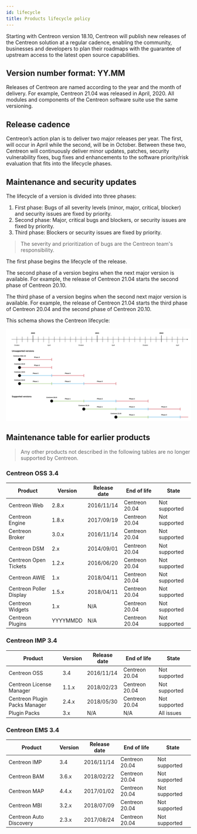 ```yaml
---
id: lifecycle
title: Products lifecycle policy
---
```


Starting with Centreon version 18.10, Centreon will publish new releases of the
Centreon solution at a regular cadence, enabling the community, businesses and
developers to plan their roadmaps with the guarantee of upstream access to the
latest open source capabilities.

## Version number format: YY.MM

Releases of Centreon are named according to the year and the month of delivery.
For example, Centreon 21.04 was released in April, 2020. All modules and
components of the Centreon software suite use the same versioning.

## Release cadence

Centreon’s action plan is to deliver two major releases per year. The first,
will occur in April while the second, will be in October. Between these two,
Centreon will continuously deliver minor updates, patches, security
vulnerability fixes, bug fixes and enhancements to the software priority/risk
evaluation that fits into the lifecycle phases.

## Maintenance and security updates

The lifecycle of a version is divided into three phases:

1.  First phase: Bugs of all severity levels (minor, major, critical, blocker)
    and security issues are fixed by priority.
2.  Second phase: Major, critical bugs and blockers, or security issues are
    fixed by priority.
3.  Third phase: Blockers or security issues are fixed by priority.

> The severity and prioritization of bugs are the Centreon team's responsibility.

The first phase begins the lifecycle of the release.

The second phase of a version begins when the next major version is available.
For example, the release of Centreon 21.04 starts the second phase of Centreon
20.10.

The third phase of a version begins when the second next major version is
available. For example, the release of Centreon 21.04 starts the third phase of
Centreon 20.04 and the second phase of Centreon 20.10.

This schema shows the Centreon lifecycle:

![image](../assets/releases/lifecycle.png)

## Maintenance table for earlier products

> Any other products not described in the following tables are no longer supported
> by Centreon.

### Centreon OSS 3.4

| Product                 | Version  | Release date | End of life    | State         |
| ----------------------- | -------- | ------------ | -------------- | ------------- |
| Centreon Web            | 2.8.x    | 2016/11/14   | Centreon 20.04 | Not supported |
| Centreon Engine         | 1.8.x    | 2017/09/19   | Centreon 20.04 | Not supported |
| Centreon Broker         | 3.0.x    | 2016/11/14   | Centreon 20.04 | Not supported |
| Centreon DSM            | 2.x      | 2014/09/01   | Centreon 20.04 | Not supported |
| Centreon Open Tickets   | 1.2.x    | 2016/06/20   | Centreon 20.04 | Not supported |
| Centreon AWIE           | 1.x      | 2018/04/11   | Centreon 20.04 | Not supported |
| Centreon Poller Display | 1.5.x    | 2018/04/11   | Centreon 20.04 | Not supported |
| Centreon Widgets        | 1.x      | N/A          | Centreon 20.04 | Not supported |
| Centreon Plugins        | YYYYMMDD | N/A          | Centreon 20.04 | Not supported |

### Centreon IMP 3.4

| Product                       | Version | Release date | End of life    | State           |
| ----------------------------- | ------- | ------------ | -------------- | --------------- |
| Centreon OSS                  | 3.4     | 2016/11/14   | Centreon 20.04 | Not supported   |
| Centreon License Manager      | 1.1.x   | 2018/02/23   | Centreon 20.04 | Not supported   |
| Centreon Plugin Packs Manager | 2.4.x   | 2018/05/30   | Centreon 20.04 | Not supported   |
| Plugin Packs                  | 3.x     | N/A          | N/A            | All issues      |

### Centreon EMS 3.4

| Product                 | Version | Release date | End of life    | State                     |
| ----------------------- | ------- | ------------ | -------------- | ------------------------- |
| Centreon IMP            | 3.4     | 2016/11/14   | Centreon 20.04 | Not supported             |
| Centreon BAM            | 3.6.x   | 2018/02/22   | Centreon 20.04 | Not supported             |
| Centreon MAP            | 4.4.x   | 2017/01/02   | Centreon 20.04 | Not supported             |
| Centreon MBI            | 3.2.x   | 2018/07/09   | Centreon 20.04 | Not supported             |
| Centreon Auto Discovery | 2.3.x   | 2017/08/24   | Centreon 20.04 | Not supported             |